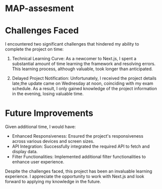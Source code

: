 # MAP-assesment

# Challenges Faced
I encountered two significant challenges that hindered my ability to complete the project on time:


1. Technical Learning Curve: As a newcomer to Next.js, I spent a substantial amount of time learning the framework and resolving errors. This learning process, although valuable, took longer than anticipated.


2. Delayed Project Notification: Unfortunately, I received the project details late,the update came on Wednesday at noon, coinciding with my exam schedule. As a result, I only gained knowledge of the project information in the evening, losing valuable time.


# Future Improvements
Given additional time, I would have:

- Enhanced Responsiveness: Ensured the project's responsiveness across various devices and screen sizes.
- API Integration: Successfully integrated the required API to fetch and display data.
- Filter Functionalities: Implemented additional filter functionalities to enhance user experience.


Despite the challenges faced, this project has been an invaluable learning experience. I appreciate the opportunity to work with Next.js and look forward to applying my  knowledge in the future.
